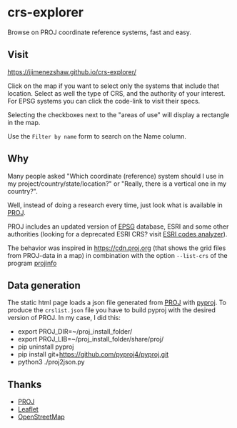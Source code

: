# crs-explorer
Browse on PROJ coordinate reference systems, fast and easy.

## Visit 
https://jjimenezshaw.github.io/crs-explorer/

Click on the map if you want to select only the systems that include that location. Select as well the type of CRS, and the authority of your interest. For EPSG systems you can click the code-link to visit their specs.

Selecting the checkboxes next to the "areas of use" will display a rectangle in the map.

Use the `Filter by name` form to search on the Name column.

## Why
Many people asked "Which coordinate (reference) system should I use in my project/country/state/location?" or "Really, there is a vertical one in my country?".

Well, instead of doing a research every time, just look what is available in [PROJ](https://proj.org).

PROJ includes an updated version of [EPSG](https://epsg.org) database, ESRI and some other authorities (looking for a deprecated ESRI CRS? visit [ESRI codes analyzer](https://github.com/jjimenezshaw/Esri-codes-analyzer)).

The behavior was inspired in https://cdn.proj.org (that shows the grid files from PROJ-data in a map) in combination with the option `--list-crs` of the program [projinfo](https://proj.org/apps/projinfo.html)


## Data generation
The static html page loads a json file generated from [PROJ](https://proj.org) with [pyproj](https://pyproj4.github.io/pyproj/stable/). 
To produce the `crslist.json` file you have to build pyproj with the desired version of PROJ. In my case, I did this:
 * export PROJ_DIR=~/proj_install_folder/
 * export PROJ_LIB=~/proj_install_folder/share/proj/
 * pip uninstall pyproj
 * pip install git+https://github.com/pyproj4/pyproj.git
 * python3 ./proj2json.py

## Thanks
 * [PROJ](https://proj.org)
 * [Leaflet](https://leafletjs.com/)
 * [OpenStreetMap](https://www.openstreetmap.org/) 